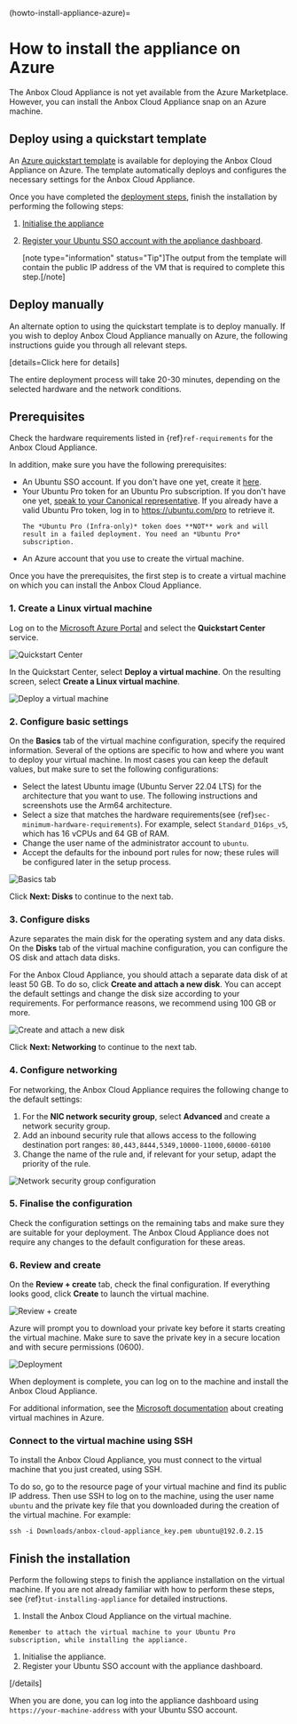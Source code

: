 (howto-install-appliance-azure)=
# How to install the appliance on Azure

The Anbox Cloud Appliance is not yet available from the Azure Marketplace. However, you can install the Anbox Cloud Appliance snap on an Azure machine.

## Deploy using a quickstart template
<!-- wokeignore:rule=master -->
An [Azure quickstart template](https://github.com/Azure/azure-quickstart-templates/tree/master/quickstarts/canonical/anbox) is available for deploying the Anbox Cloud Appliance on Azure. The template automatically deploys and configures the necessary settings for the Anbox Cloud Appliance.
<!-- wokeignore:rule=master -->
Once you have completed the [deployment steps](https://github.com/Azure/azure-quickstart-templates/tree/master/quickstarts/canonical/anbox#deployment-steps), finish the installation by performing the following steps:

1. [Initialise the appliance](https://discourse.ubuntu.com/t/install-the-anbox-cloud-appliance-on-a-dedicated-machine/22681#initialise-the-appliance-6)
1. [Register your Ubuntu SSO account with the appliance dashboard](https://discourse.ubuntu.com/t/install-the-anbox-cloud-appliance-on-a-dedicated-machine/22681#register-with-the-dashboard-9).

    [note type="information" status="Tip"]The output from the template will contain the public IP address of the VM that is required to complete this step.[/note]

## Deploy manually

An alternate option to using the quickstart template is to deploy manually. If you wish to deploy Anbox Cloud Appliance manually on Azure, the following instructions guide you through all relevant steps.

[details=Click here for details]

The entire deployment process will take 20-30 minutes, depending on the selected hardware and the network conditions.

## Prerequisites

Check the hardware requirements listed in {ref}`ref-requirements` for the Anbox Cloud Appliance.

In addition, make sure you have the following prerequisites:

* An Ubuntu SSO account. If you don't have one yet, create it [here](https://login.ubuntu.com).
* Your Ubuntu Pro token for an Ubuntu Pro subscription. If you don't have one yet, [speak to your Canonical representative](https://anbox-cloud.io/contact-us). If you already have a valid Ubuntu Pro token, log in to https://ubuntu.com/pro to retrieve it.
  ```{caution}
  The *Ubuntu Pro (Infra-only)* token does **NOT** work and will result in a failed deployment. You need an *Ubuntu Pro* subscription.
  ```
* An Azure account that you use to create the virtual machine.

Once you have the prerequisites, the first step is to create a virtual machine on which you can install the Anbox Cloud Appliance.

### 1. Create a Linux virtual machine

Log on to the [Microsoft Azure Portal](https://portal.azure.com/) and select the **Quickstart Center** service.

![Quickstart Center](https://assets.ubuntu.com/v1/0ca30941-azure_quickstart-co.png)

In the Quickstart Center, select **Deploy a virtual machine**. On the resulting screen, select **Create a Linux virtual machine**.

![Deploy a virtual machine](https://assets.ubuntu.com/v1/d0ac4cf5-azure_deploy-vm-co.png)

### 2. Configure basic settings

On the **Basics** tab of the virtual machine configuration, specify the required information. Several of the options are specific to how and where you want to deploy your virtual machine. In most cases you can keep the default values, but make sure to set the following configurations:

* Select the latest Ubuntu image (Ubuntu Server 22.04 LTS) for the architecture that you want to use. The following instructions and screenshots use the Arm64 architecture.
* Select a size that matches the hardware requirements(see {ref}`sec-minimum-hardware-requirements`). For example, select `Standard_D16ps_v5`, which has 16 vCPUs and 64 GB of RAM.
* Change the user name of the administrator account to `ubuntu`.
* Accept the defaults for the inbound port rules for now; these rules will be configured later in the setup process.

![Basics tab](https://assets.ubuntu.com/v1/9c8844a2-azure_config-basics-co.png)

Click **Next: Disks** to continue to the next tab.

### 3. Configure disks

Azure separates the main disk for the operating system and any data disks. On the **Disks** tab of the virtual machine configuration, you can configure the OS disk and attach data disks.

For the Anbox Cloud Appliance, you should attach a separate data disk of at least 50 GB. To do so, click **Create and attach a new disk**. You can accept the default settings and change the disk size according to your requirements. For performance reasons, we recommend using 100 GB or more.

![Create and attach a new disk](https://assets.ubuntu.com/v1/8fea8b11-azure_config-disk.png)

Click **Next: Networking** to continue to the next tab.

### 4. Configure networking

For networking, the Anbox Cloud Appliance requires the following change to the default settings:

1. For the **NIC network security group**, select **Advanced** and create a network security group.
1. Add an inbound security rule that allows access to the following destination port ranges: `80,443,8444,5349,10000-11000,60000-60100`
1. Change the name of the rule and, if relevant for your setup, adapt the priority of the rule.

![Network security group configuration](https://assets.ubuntu.com/v1/a7be81a2-azure_config-secgroup-co.png)

### 5. Finalise the configuration

Check the configuration settings on the remaining tabs and make sure they are suitable for your deployment. The Anbox Cloud Appliance does not require any changes to the default configuration for these areas.

### 6. Review and create

On the **Review + create** tab, check the final configuration. If everything looks good, click **Create** to launch the virtual machine.

![Review + create](https://assets.ubuntu.com/v1/c6ff12de-azure_config-review.png)

Azure will prompt you to download your private key before it starts creating the virtual machine. Make sure to save the private key in a secure location and with secure permissions (0600).

![Deployment](https://assets.ubuntu.com/v1/fafd883f-azure_progress.png)

When deployment is complete, you can log on to the machine and install the Anbox Cloud Appliance.

For additional information, see the [Microsoft documentation](https://docs.microsoft.com/en-gb/azure/virtual-machines/) about creating virtual machines in Azure.

### Connect to the virtual machine using SSH

To install the Anbox Cloud Appliance, you must connect to the virtual machine that you just created, using SSH.

To do so, go to the resource page of your virtual machine and find its public IP address. Then use SSH to log on to the machine, using the user name `ubuntu` and the private key file that you downloaded during the creation of the virtual machine. For example:

    ssh -i Downloads/anbox-cloud-appliance_key.pem ubuntu@192.0.2.15

## Finish the installation

Perform the following steps to finish the appliance installation on the virtual machine. If you are not already familiar with how to perform these steps, see {ref}`tut-installing-appliance` for detailed instructions.

1. Install the Anbox Cloud Appliance on the virtual machine.  
  ```{note}
  Remember to attach the virtual machine to your Ubuntu Pro subscription, while installing the appliance.
  ```
1. Initialise the appliance.
1. Register your Ubuntu SSO account with the appliance dashboard.

[/details]

When you are done, you can log into the appliance dashboard using `https://your-machine-address` with your Ubuntu SSO account.

